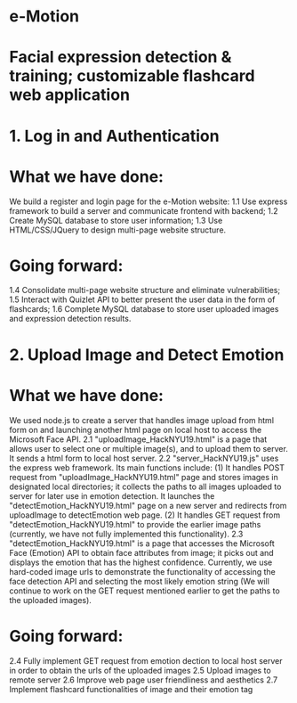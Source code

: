 # e-Motion
# Facial expression detection &amp; training; customizable flashcard web application

# 1. Log in and Authentication
# What we have done:
We build a register and login page for the e-Motion website:
1.1 Use express framework to build a server and communicate frontend with backend;
1.2 Create MySQL database to store user information;
1.3 Use HTML/CSS/JQuery to design multi-page website structure.

# Going forward:
1.4 Consolidate multi-page website structure and eliminate vulnerabilities;
1.5 Interact with Quizlet API to better present the user data in the form of flashcards;
1.6 Complete MySQL database to store user uploaded images and expression detection results.


# 2. Upload Image and Detect Emotion
# What we have done:
We used node.js to create a server that handles image upload from html form on and launching another html page on local host to access the Microsoft Face API.
2.1 "uploadImage_HackNYU19.html" is a page that allows user to select one or multiple image(s), and to upload them to server. It sends a html form to local host server.
2.2 "server_HackNYU19.js" uses the express web framework. Its main functions include: (1) It handles POST request from "uploadImage_HackNYU19.html" page and stores images in designated local directories; it collects the paths to all images uploaded to server for later use in emotion detection. It launches the "detectEmotion_HackNYU19.html" page on a new server and redirects from uploadImage to detectEmotion web page. (2) It handles GET request from "detectEmotion_HackNYU19.html" to provide the earlier image paths (currently, we have not fully implemented this functionality). 
2.3 "detectEmotion_HackNYU19.html" is a page that accesses the Microsoft Face (Emotion) API to obtain face attributes from image; it picks out and displays the emotion that has the highest confidence. Currently, we use hard-coded image urls to demonstrate the functionality of accessing the face detection API and selecting the most likely emotion string (We will continue to work on the GET request mentioned earlier to get the paths to the uploaded images).
 
# Going forward:
2.4 Fully implement GET request from emotion dection to local host server in order to obtain the urls of the uploaded images
2.5 Upload images to remote server
2.6 Improve web page user friendliness and aesthetics
2.7 Implement flashcard functionalities of image and their emotion tag
